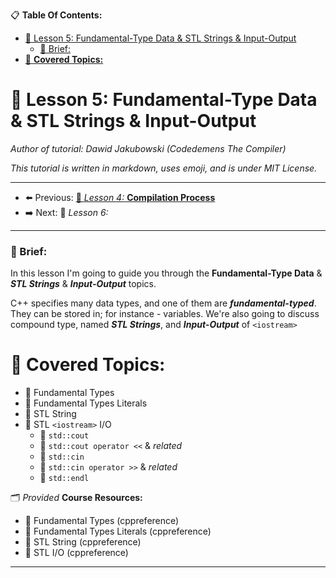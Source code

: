 
📋 **Table Of Contents:**

- [🌇 Lesson 5: Fundamental-Type Data \& STL Strings \& Input-Output](#-lesson-5-fundamental-type-data--stl-strings--input-output)
    - [📖 Brief:](#-brief)
- [📖 **Covered Topics:**](#-covered-topics)

# 🌇 Lesson 5: Fundamental-Type Data & STL Strings & Input-Output

*Author of tutorial: Dawid Jakubowski (Codedemens The Compiler)*

*This tutorial is written in markdown, uses emoji, and is under MIT License.*

---

 - ⬅️ Previous: [🌇 *Lesson 4:* **Compilation Process**](./Lesson%201:%20Introduction.md)
 - ➡️ Next: 🌇 *Lesson 6:*

---

### 📖 Brief: 

In this lesson I'm going to guide you through the **Fundamental-Type Data** & ***STL Strings*** & ***Input-Output*** topics.

C++ specifies many data types, and one of them are ***fundamental-typed***. They can be stored in; for instance - variables. We're also going to discuss compound type, named ***STL Strings***, and ***Input-Output*** of `<iostream>`

# 📖 **Covered Topics:**

- 📄 Fundamental Types
- 📄 Fundamental Types Literals
- 📄 STL String
- 📄 STL `<iostream>` I/O
  - 📄 `std::cout`
  - 📄 `std::cout operator <<` & *related*
  - 📄 `std::cin`
  - 📄 `std::cin operator >>` & *related*
  - 📄 `std::endl`

🗂 *Provided* **Course Resources:**
- 📁 Fundamental Types (cppreference)
- 📁 Fundamental Types Literals (cppreference)
- 📁 STL String (cppreference)
- 📁 STL I/O (cppreference)

---
